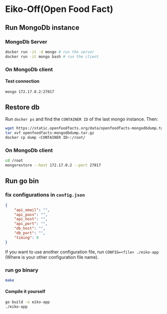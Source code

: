 # Eiko-Off(Open Food Fact)

## Run MongoDb instance
### MongoDb Server
```bash
docker run -it -d mongo # run the server
docker run -it mongo bash # run the client
```

### On MongoDb client
#### Test connection
```bash
mongo 172.17.0.2:27017
```

## Restore db
Run `docker ps` and find the `CONTAINER ID` of the last mongo instance. Then:
```bash
wget https://static.openfoodfacts.org/data/openfoodfacts-mongodbdump.tar.gz
tar xvf openfoodfacts-mongodbdump.tar.gz
docker cp dump <CONTAINER ID>:/root/
```

### On MongoDb client
```bash
cd /root
mongorestore --host 172.17.0.2 --port 27017
```

## Run go bin
### fix configurations in `config.json`
```json
{
    "api_email": "",
    "api_pass": "",
    "api_host": "",
    "api_port": "",
    "db_host": "",
    "db_port": "",
    "timing": 0
}
```

If you want to use another configuration file, run `CONFIG=<file> ./eiko-app` (Where <file> is your other configuration file name).

### run go binary
```bash
make
```

#### Compile it yourself
```bash
go build -o eiko-app
./eiko-app
```